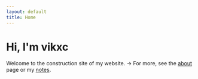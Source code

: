 ```yaml
---
layout: default
title: Home
---
```


# Hi, I'm vikxc

Welcome to the construction site of my website. 
→ For more, see the [about](/about/) page or my [notes](/notes/).

